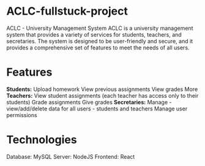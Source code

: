 # ACLC-fullstuck-project


ACLC - University Management System
ACLC is a university management system that provides a variety of services for students, teachers, and secretaries. The system is designed to be user-friendly and secure, and it provides a comprehensive set of features to meet the needs of all users.

# **Features**
**Students:**
Upload homework
View previous assignments
View grades
More
**Teachers:**
View student assignments (each teacher has access only to their students)
Grade assignments
Give grades
**Secretaries:**
Manage - view/add/delete data for all users - students and teachers
Manage user permissions
# **Technologies**
Database: MySQL
Server: NodeJS
Frontend: React
